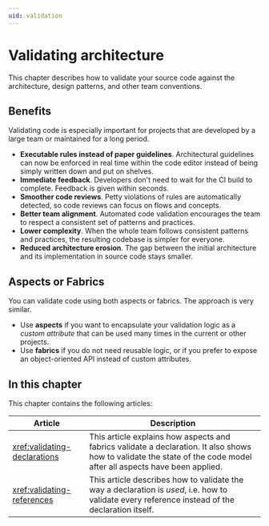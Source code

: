 ```yaml
---
uid: validation
---
```


# Validating architecture

This chapter describes how to validate your source code against the architecture, design patterns, and other team conventions.

## Benefits

Validating code is especially important for projects that are developed by a large team or maintained for a long period.

* **Executable rules instead of paper guidelines**. Architectural guidelines can now be enforced in real time within the code editor instead of being simply written down and put on shelves.
* **Immediate feedback**. Developers don't need to wait for the CI build to complete. Feedback is given within seconds.
* **Smoother code reviews**. Petty violations of rules are automatically detected, so code reviews can focus on flows and concepts.
* **Better team alignment**. Automated code validation encourages the team to respect a consistent set of patterns and practices.
* **Lower complexity**. When the whole team follows consistent patterns and practices, the resulting codebase is simpler for everyone.
* **Reduced architecture erosion**. The gap between the initial architecture and its implementation in source code stays smaller.

## Aspects or Fabrics

You can validate code using both aspects or fabrics. The approach is very similar.

* Use **aspects** if you want to encapsulate your validation logic as a _custom attribute_ that can be used many times in the current or other projects.
* Use **fabrics** if you do not need reusable logic, or if you prefer to expose an object-oriented API instead of custom attributes.

## In this chapter

This chapter contains the following articles:

| Article | Description |
|--|--|
| <xref:validating-declarations> | This article explains how aspects and fabrics validate a declaration. It also shows how to validate the state of the code model after all aspects have been applied.
| <xref:validating-references> | This article describes how to validate the way a declaration is _used_, i.e. how to validate every reference instead of the declaration itself.



